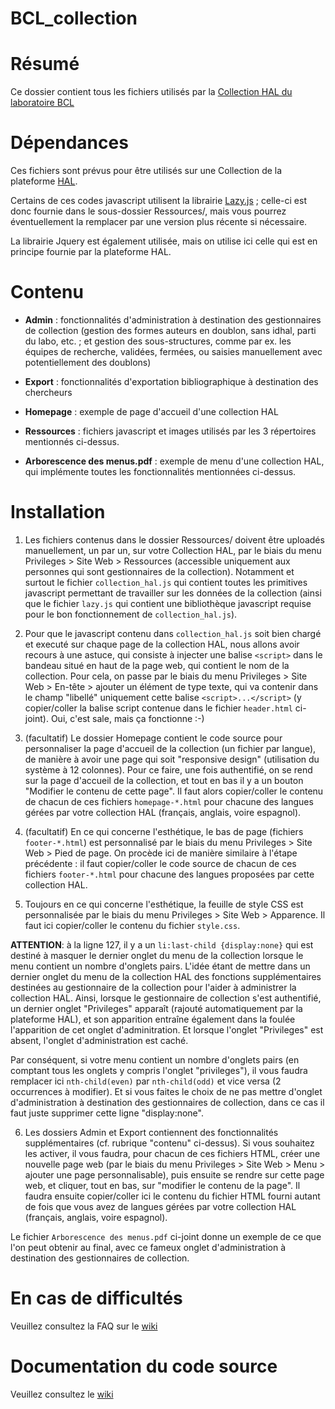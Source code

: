 # BCL_collection #

# Résumé #

Ce dossier contient tous les fichiers utilisés par la [Collection HAL du laboratoire BCL](https://hal.archives-ouvertes.fr/BCL/)

# Dépendances #

Ces fichiers sont prévus pour être utilisés sur une Collection de la plateforme [HAL](https://hal.archives-ouvertes.fr).

Certains de ces codes javascript utilisent la librairie [Lazy.js](http://danieltao.com/lazy.js/) ; celle-ci est donc fournie dans le sous-dossier Ressources/, mais vous pourrez éventuellement la remplacer par une version plus récente si nécessaire.

La librairie Jquery est également utilisée, mais on utilise ici celle qui est en principe fournie par la plateforme HAL.

# Contenu #

- **Admin** : fonctionnalités d'administration à destination des gestionnaires de collection (gestion des formes auteurs en doublon, sans idhal, parti du labo, etc. ; et gestion des sous-structures, comme par ex. les équipes de recherche, validées, fermées, ou saisies manuellement avec potentiellement des doublons)

- **Export** : fonctionnalités d'exportation bibliographique à destination des chercheurs

- **Homepage** : exemple de page d'accueil d'une collection HAL

- **Ressources** : fichiers javascript et images utilisés par les 3 répertoires mentionnés ci-dessus.

- **Arborescence des menus.pdf** : exemple de menu d'une collection HAL, qui implémente toutes les fonctionnalités mentionnées ci-dessus.

# Installation #

1. Les fichiers contenus dans le dossier Ressources/ doivent être uploadés manuellement, un par un, sur votre Collection HAL, par le biais du menu Privileges > Site Web > Ressources (accessible uniquement aux personnes qui sont gestionnaires de la collection). Notamment et surtout le fichier `collection_hal.js` qui contient toutes les primitives javascript permettant de travailler sur les données de la collection (ainsi que le fichier `lazy.js` qui contient une bibliothèque javascript requise pour le bon fonctionnement de `collection_hal.js`).

2. Pour que le javascript contenu dans `collection_hal.js` soit bien chargé et executé sur chaque page de la collection HAL, nous allons avoir recours à une astuce, qui consiste à injecter une balise `<script>` dans le bandeau situé en haut de la page web, qui contient le nom de la collection. Pour cela, on passe par le biais du menu Privileges > Site Web > En-tête > ajouter un élément de type texte, qui va contenir dans le champ "libellé" uniquement cette balise `<script>...</script>` (y copier/coller la balise script contenue dans le fichier `header.html` ci-joint). Oui, c'est sale, mais ça fonctionne :-)

3. (facultatif) Le dossier Homepage contient le code source pour personnaliser la page d'accueil de la collection (un fichier par langue), de manière à avoir une page qui soit "responsive design" (utilisation du système à 12 colonnes). Pour ce faire, une fois authentifié, on se rend sur la page d'accueil de la collection, et tout en bas il y a un bouton "Modifier le contenu de cette page". Il faut alors copier/coller le contenu de chacun de ces fichiers `homepage-*.html`  pour chacune des langues gérées par votre collection HAL (français, anglais, voire espagnol).

4. (facultatif) En ce qui concerne l'esthétique, le bas de page (fichiers `footer-*.html`) est personnalisé par le biais du menu Privileges > Site Web > Pied de page. On procède ici de manière similaire à l'étape précédente : il faut copier/coller le code source de chacun de ces fichiers `footer-*.html` pour chacune des langues proposées par cette collection HAL.

5. Toujours en ce qui concerne l'esthétique, la feuille de style CSS est personnalisée par le biais du menu Privileges > Site Web > Apparence. Il faut ici copier/coller le contenu du fichier `style.css`. 

**ATTENTION**: à la ligne 127, il y a un `li:last-child {display:none}` qui est destiné à masquer le dernier onglet du menu de la collection lorsque le menu contient un nombre d'onglets pairs. L'idée étant de mettre dans un dernier onglet du menu de la collection HAL des fonctions supplémentaires destinées au gestionnaire de la collection pour l'aider à administrer la collection HAL. Ainsi, lorsque le gestionnaire de collection s'est authentifié, un dernier onglet "Privileges" apparaît (rajouté automatiquement par la plateforme HAL), et son apparition entraîne également dans la foulée l'apparition de cet onglet d'adminitration. Et lorsque l'onglet "Privileges" est absent, l'onglet d'administration est caché.

Par conséquent, si votre menu contient un nombre d'onglets pairs (en comptant tous les onglets y compris l'onglet "privileges"), il vous faudra remplacer ici `nth-child(even)` par `nth-child(odd)` et vice versa (2 occurrences à modifier). Et si vous faites le choix de ne pas mettre d'onglet d'administration à destination des gestionnaires de collection, dans ce cas il faut juste supprimer cette ligne "display:none".

6. Les dossiers Admin et Export contiennent des fonctionnalités supplémentaires (cf. rubrique "contenu" ci-dessus). Si vous souhaitez les activer, il vous faudra, pour chacun de ces fichiers HTML, créer une nouvelle page web (par le biais du menu Privileges > Site Web > Menu > ajouter une page personnalisable), puis ensuite se rendre sur cette page web, et cliquer, tout en bas, sur "modifier le contenu de la page". Il faudra ensuite copier/coller ici le contenu du fichier HTML fourni autant de fois que vous avez de langues gérées par votre collection HAL (français, anglais, voire espagnol).

Le fichier `Arborescence des menus.pdf` ci-joint donne un exemple de ce que l'on peut obtenir au final, avec ce fameux onglet d'administration à destination des gestionnaires de collection.

# En cas de difficultés #

Veuillez consultez la FAQ sur le [wiki](https://github.com/UMR7320/HAL-developments/wiki)

# Documentation du code source #

Veuillez consultez le [wiki](https://github.com/UMR7320/HAL-developments/wiki)
